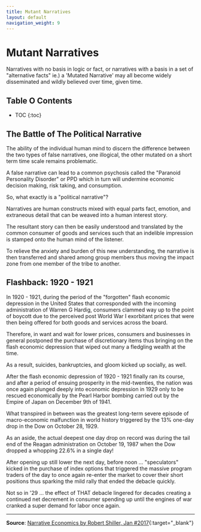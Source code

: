 ```yaml
---
title: Mutant Narratives
layout: default
navigation_weight: 9
---
```

# Mutant Narratives

Narratives with no basis in logic or fact, or narratives with a basis in a set of "alternative facts" ie.) a 'Mutated Narrative' may all become widely disseminated and wildly believed over time, given time.

## Table O Contents

- TOC
{:toc}

## The Battle of The Political Narrative

The ability of the individual human mind to discern the difference between the two types of false narratives, one illogical, the other mutated on a short term time scale remains problematic.

A false narrative can lead to a common psychosis called the "Paranoid Personality Disorder" or PPD which in turn will undermine economic decision making, risk taking, and consumption.

So, what exactly is a "political narrative"?

Narratives are human constructs mixed with equal parts fact, emotion, and extraneous detail that can be weaved into a human interest story.

The resultant story can then be easily understood and translated by the common consumer of goods and services such that an indelible impression is stamped onto the human mind of the listener.

To relieve the anxiety and burden of this new understanding, the narrative is then transferred and shared among group members thus moving the impact zone from one member of the tribe to another.

## Flashback: 1920 - 1921

In 1920 - 1921, during the period of the "forgotten" flash economic depression in the United States that corresponded with the incoming administration of Warren G Hardig, consumers clammed way up to the point of boycott due to the perceived post World War I exorbitant prices that were then being offered for both goods and services across the board.

Therefore, in want and wait for lower prices, consumers and businesses in general postponed the purchase of discretionary items thus bringing on the flash economic depression that wiped out many a fledgling wealth at the time.

As a result, suicides, bankruptcies, and gloom kicked up socially, as well.

After the flash economic depression of 1920 - 1921 finally ran its course, and after a period of ensuing prosperity in the mid-twenties, the nation was once again plunged deeply into economic depression in 1929 only to be rescued economically by the Pearl Harbor bombing carried out by the Empire of Japan on December 9th of 1941.

What transpired in between was the greatest long-term severe episode of macro-economic malfunction in world history triggered by the 13% one-day drop in the Dow on October 28, 1929.

As an aside, the actual deepest one day drop on record was during the tail end of the Reagan administration on October 19, 1987 when the Dow dropped a whopping 22.6% in a single day!

After opening up still lower the next day, before noon ... "speculators" kicked in the purchase of index options that triggered the massive program traders of the day to once again re-enter the market to cover their short positions thus sparking the mild rally that ended the debacle quickly.

Not so in '29 ... the effect of THAT debacle lingered for decades creating a continued net decrement in consumer spending up until the engines of war cranked a super demand for labor once again.

***

**Source**: [Narrative Economics by Robert Shiller, Jan #2017](http://cowles.yale.edu/sites/default/files/files/pub/d20/d2069.pdf){:target="_blank"}